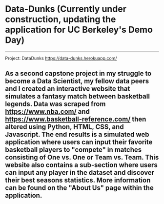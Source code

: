 # Data-Dunks (Currently under construction, updating the application for UC Berkeley's Demo Day)
------------------------------------------------------------------------------------------------------------------
Project: DataDunks
https://data-dunks.herokuapp.com/

As a second capstone project in my struggle to become a Data Scientist, my fellow data peers and I created an interactive website that simulates a fantasy match between basketball legends. Data was scraped from https://www.nba.com/ and https://www.basketball-reference.com/ then altered using Python, HTML, CSS, and Javascript. The end results is a simulated web application where users can input their favorite basketball players to "compete" in matches consisting of One vs. One or Team vs. Team. This website also contains a sub-section where users can input any player in the dataset and discover their best seasons statistics. More information can be found on the "About Us" page within the application.
------------------------------------------------------------------------------------------------------------------
